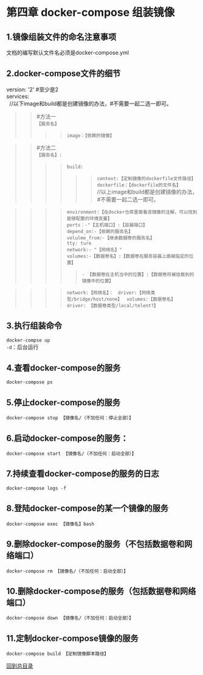 第四章 docker-compose 组装镜像  
=======    
1.镜像组装文件的命名注意事项  
----------    
文档的编写默认文件名必须是docker-compose.yml  

2.docker-compose文件的细节  
----------     
version: '2' #至少是2  
services:  
  
  //以下image和build都是创建镜像的办法，#不需要一起二选一即可。  
>>#方法一  
>>`【服务名】`  
>>>>`image：【依赖的镜像】`  

>>#方法二  
>>`【服务名】:`
>>>>`build:`  
>>>>>>`context:【定制镜像的dockerfile文件路径】`  
>>>>>>`dockerfile：【dockerfile的文件名】`  
  //以上image和build都是创建镜像的办法，#不需要一起二选一即可。  
  
>>>>`environment:【在docker仓库里面看该镜像的注解，可以找到能够配置的环境变量】`  
>>>>`ports：-"【主机端口】:【容器端口】`  
>>>>`depend_on:-【依赖的服务名】`  
>>>>`volulme_from:-【继承数据卷的服务名】`  
>>>>`tty: ture`  
>>>>`network:- "【网络名】"`  
>>>>`volumes:-【数据卷名】:【数据卷在服务容器上面被指定的位置】`  
>>>>>`- 【数据卷在主机当中的位置】:【数据卷将被挂载到的镜像中的位置】` 

>>>>`network:【网络名】：`  
>>>>`driver:【网络类型/bridge/host/none】`  
>>>>`volumes:【数据卷名】`  
>>>>`driver: 【数据卷类型/local/telent?】`  

3.执行组装命令
-------------    
`docker-compse up`  
`-d`：后台运行  

4.查看docker-compose的服务   
-------    
`docker-compose ps`  

5.停止docker-compose的服务   
-------    
`docker-compose stop 【镜像名/（不加任何：停止全部）】`  

6.启动docker-compose的服务：   
-------    
`docker-compose start 【镜像名/（不加任何：启动全部）】`  

7.持续查看docker-compose的服务的日志   
-------    
`docker-compose logs -f`  

8.登陆docker-compose的某一个镜像的服务   
-------    
`docker-compose exec 【镜像名】bash`  

9.删除docker-compose的服务（不包括数据卷和网络端口）   
-------    
`docker-compose rm 【镜像名/（不加任何：启动全部）】`  

10.删除docker-compose的服务（包括数据卷和网络端口）   
-------    
`docker-compose down 【镜像名/（不加任何：启动全部）】`  

11.定制docker-compose镜像的服务   
-------    
`docker-compose build 【定制镜像脚本路径】`  

[回到总目录](https://github.com/jinzi9800/docker-tips/blob/master/README.md "回到项目readme.md")
